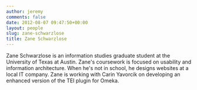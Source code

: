 ```yaml
---
author: jeremy
comments: false
date: 2012-08-07 09:47:50+00:00
layout: people
slug: zane-schwarzlose
title: Zane Schwarzlose
---
```


Zane Schwarzlose is an information studies graduate student at the University of Texas at Austin. Zane's coursework is focused on usability and information architecture. When he's not in school, he designs websites at a local IT company. Zane is working with Carin Yavorcik on developing an enhanced version of the TEI plugin for Omeka.
